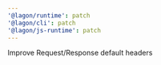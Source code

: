 ```yaml
---
'@lagon/runtime': patch
'@lagon/cli': patch
'@lagon/js-runtime': patch
---
```


Improve Request/Response default headers
